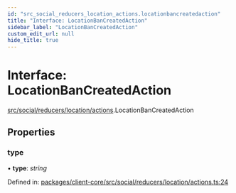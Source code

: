 ```yaml
---
id: "src_social_reducers_location_actions.locationbancreatedaction"
title: "Interface: LocationBanCreatedAction"
sidebar_label: "LocationBanCreatedAction"
custom_edit_url: null
hide_title: true
---
```


# Interface: LocationBanCreatedAction

[src/social/reducers/location/actions](../modules/src_social_reducers_location_actions.md).LocationBanCreatedAction

## Properties

### type

• **type**: *string*

Defined in: [packages/client-core/src/social/reducers/location/actions.ts:24](https://github.com/xr3ngine/xr3ngine/blob/77d12cea0/packages/client-core/src/social/reducers/location/actions.ts#L24)
